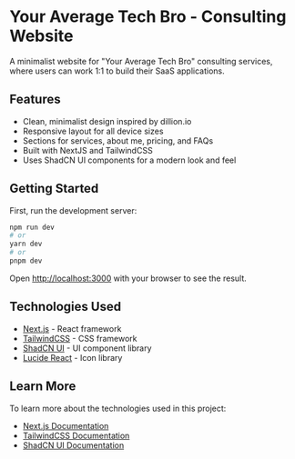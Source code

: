 # Your Average Tech Bro - Consulting Website

A minimalist website for "Your Average Tech Bro" consulting services, where users can work 1:1 to build their SaaS applications.

## Features

- Clean, minimalist design inspired by dillion.io
- Responsive layout for all device sizes
- Sections for services, about me, pricing, and FAQs
- Built with NextJS and TailwindCSS
- Uses ShadCN UI components for a modern look and feel

## Getting Started

First, run the development server:

```bash
npm run dev
# or
yarn dev
# or
pnpm dev
```

Open [http://localhost:3000](http://localhost:3000) with your browser to see the result.

## Technologies Used

- [Next.js](https://nextjs.org/) - React framework
- [TailwindCSS](https://tailwindcss.com/) - CSS framework
- [ShadCN UI](https://ui.shadcn.com/) - UI component library
- [Lucide React](https://lucide.dev/) - Icon library

## Learn More

To learn more about the technologies used in this project:

- [Next.js Documentation](https://nextjs.org/docs)
- [TailwindCSS Documentation](https://tailwindcss.com/docs)
- [ShadCN UI Documentation](https://ui.shadcn.com/docs)
